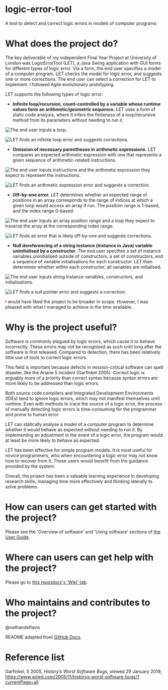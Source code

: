 # logic-error-tool
A tool to detect and correct logic errors in models of computer programs

# What does the project do?
The key deliverable of my independent Final Year Project at University of London was LogicErrorTool (LET), a Java Swing application with GUI forms for different types of logic error. Via a form, the end user specifies a model of a computer program. LET checks the model for logic error, and suggests one or more corrections. The end user can select a correction for LET to implement. I followed Agile evolutionary prototyping.

LET supports the following types of logic error:
- **Infinite loop/recursion, count-controlled by a variable whose runtime values form an arithmetic/geometric sequence.** LET uses a form of static code analysis, where it infers the finiteness of a loop/recursive method from its parameters without needing to run it.

![The end user inputs a loop.](https://github.com/nathandeflavis/logic-error-tool/assets/92447278/cdfbf4c8-e269-455a-9276-bb7fdee38ec4)

![LET finds an infinite loop error and suggests corrections.](https://github.com/nathandeflavis/logic-error-tool/assets/92447278/2b58e86b-94b7-4732-9d84-72b5445848fa)

- **Omission of necessary parentheses in arithmetic expressions.** LET compares an expected arithmetic expression with one that represents a given sequence of arithmetic-related instructions.

![The end user inputs instructions and the arithmetic expression they expect to represent the instructions.](https://github.com/nathandeflavis/logic-error-tool/assets/92447278/a2cbd71b-44f1-4eff-a381-93151672af2f)

![LET finds an arithmetic expression error and suggests a correction.](https://github.com/nathandeflavis/logic-error-tool/assets/92447278/c340f965-e8ef-493c-a089-f968b53d32ed)

- **Off-by-one error.** LET determines whether an expected range of positions in an array corresponds to the range of indices at which a given loop would access an array if run. The position range is 1-based, and the index range 0-based.

![The end user inputs an array position range and a loop they expect to traverse the array at the corresponding index range.](https://github.com/nathandeflavis/logic-error-tool/assets/92447278/d03838fd-d1c2-4b26-9a9d-5a1aa0907e20)

![LET finds an error that is likely off-by-one and suggests corrections.](https://github.com/nathandeflavis/logic-error-tool/assets/92447278/05edf9f1-002d-47f6-80ec-6136a98dfc95)

- **Null dereferencing of a string instance (instance in Java) variable uninitialised by a constructor.** The end user specifies a set of instance variables uninitialised outside of constructors, a set of constructors, and a sequence of variable initialisations for each constructor. LET then determines whether within each constructor, all variables are initialised.

![The end user inputs string instance variables, constructors, and initialisations.](https://github.com/nathandeflavis/logic-error-tool/assets/92447278/c3d61366-c577-464b-91f1-396ddc741f5f)

![LET finds a null pointer error and suggests a correction.](https://github.com/nathandeflavis/logic-error-tool/assets/92447278/9ba3d5d3-928a-49ab-96c4-a212fc88ba9d)

I would have liked the project to be broader in scope. However, I was pleased with what I managed to achieve in the time available.

# Why is the project useful?
Software is commonly plagued by logic errors, which cause it to behave incorrectly. These errors may not be recognised as such until long after the software is first released. Compared to detection, there has been relatively little use of tools to correct logic errors.

This field is important because defects in mission-critical software can spell disaster, like the Ariane 5 incident (Garfinkel 2005). Correct logic is arguably more of a priority than correct syntax because syntax errors are more likely to be addressed than logic errors.

Both source code compilers and Integrated Development Environments (IDEs) tend to ignore logic errors, which may not manifest themselves until runtime. Even with methods to trace the source of a logic error, the process of manually detecting logic errors is time-consuming for the programmer and prone to human error.

LET can statically analyse a model of a computer program to determine whether it would behave as expected without needing to run it. By implementing an adjustment in the event of a logic error, the program would at least be more likely to behave as expected.

LET has been effective for simple program models. It is most useful for novice programmers, who when encountering a logic error may not know how to recover from it. These users would benefit from the guidance provided by the system.

Overall, the project has been a valuable learning experience in developing research skills, managing time more effectively and thinking laterally to solve problems.

# How can users can get started with the project?
Please see the 'Overview of software' and 'Using software' sections of [the User Guide](https://github.com/nathandeflavis/logic-error-tool/wiki/User-Guide).

# Where can users can get help with the project?
Please go to [this repository's 'Wiki' tab](https://github.com/nathandeflavis/logic-error-tool/wiki).

# Who maintains and contributes to the project?
@nathandeflavis

README adapted from [GitHub Docs](https://docs.github.com/en/repositories/managing-your-repositorys-settings-and-features/customizing-your-repository/about-readmes).

# Reference list
Garfinkel, S 2005, *History’s Worst Software Bugs*, viewed 29 January 2019, https://www.wired.com/2005/11/historys-worst-software-bugs/?currentPage=all
